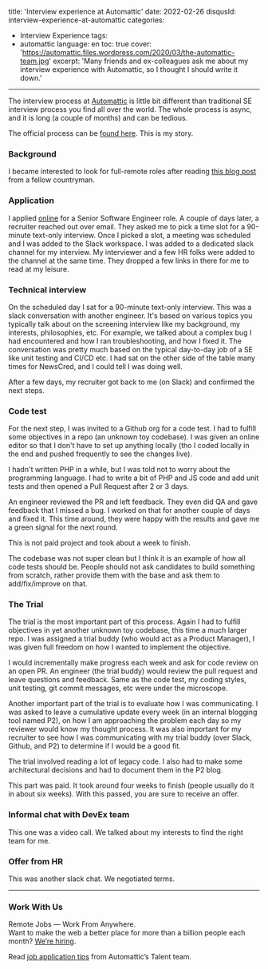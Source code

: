 title: 'Interview experience at Automattic'
date: 2022-02-26
disqusId: interview-experience-at-automattic
categories:
- Interview Experience
tags:
- automattic
language: en
toc: true
cover: 'https://automattic.files.wordpress.com/2020/03/the-automattic-team.jpg'
excerpt: 'Many friends and ex-colleagues ask me about my interview experience with Automattic, so I thought I should write it down.'
---

The interview process at [Automattic](https://automattic.com/about/) is little bit different than traditional SE interview process you find all over the world.
The whole process is async, and it is long (a couple of months) and can be tedious.

The official process can be [found here](https://automattic.com/work-with-us/how-we-hire-developers/). This is my story.

### Background
I became interested to look for full-remote roles after reading [this blog post](https://modasserbillah.ml/2020/09/07/going-remote/) from a fellow countryman.

### Application
I applied [online](https://automattic.com/work-with-us/) for a Senior Software Engineer role. A couple of days later, a recruiter reached out over email.
They asked me to pick a time slot for a 90-minute text-only interview. Once I picked a slot, a meeting was scheduled and I was added to the Slack workspace. I was added to a dedicated slack channel for my interview. My interviewer and a few HR folks were added to the channel at the same time. They dropped a few links in there for me to read at my leisure. 

### Technical interview
On the scheduled day I sat for a 90-minute text-only interview.
This was a slack conversation with another engineer.
It's based on various topics you typically talk about on the screening interview like my background, my interests, philosophies, etc.
For example, we talked about a complex bug I had encountered and how I ran troubleshooting, and how I fixed it.
The conversation was pretty much based on the typical day-to-day job of a SE like unit testing and CI/CD etc.
I had sat on the other side of the table many times for NewsCred, and I could tell I was doing well.

After a few days, my recruiter got back to me (on Slack) and confirmed the next steps.

### Code test
For the next step, I was invited to a Github org for a code test.
I had to fulfill some objectives in a repo (an unknown toy codebase).
I was given an online editor so that I don't have to set up anything locally (tho I coded locally in the end and pushed frequently to see the changes live).

I hadn't written PHP in a while, but I was told not to worry about the programming language.
I had to write a bit of PHP and JS code and add unit tests and then opened a Pull Request after 2 or 3 days.

An engineer reviewed the PR and left feedback.
They even did QA and gave feedback that I missed a bug. I worked on that for another couple of days and fixed it.
This time around, they were happy with the results and gave me a green signal for the next round.

This is not paid project and took about a week to finish.

The codebase was not super clean but I think it is an example of how all code tests should be.
People should not ask candidates to build something from scratch, rather provide them with the base and ask them to add/fix/improve on that.

### The Trial
The trial is the most important part of this process.
Again I had to fulfill objectives in yet another unknown toy codebase, this time a much larger repo.
I was assigned a trial buddy (who would act as a Product Manager), I was given full freedom on how I wanted to implement the objective.

I would incrementally make progress each week and ask for code review on an open PR.
An engineer (the trial buddy) would review the pull request and leave questions and feedback.
Same as the code test, my coding styles, unit testing, git commit messages, etc were under the microscope.

Another important part of the trial is to evaluate how I was communicating.
I was asked to leave a cumulative update every week (in an internal blogging tool named P2), on how I am approaching the problem each day so my reviewer would know my thought process.
It was also important for my recruiter to see how I was communicating with my trial buddy (over Slack, Github, and P2) to determine if I would be a good fit.

The trial involved reading a lot of legacy code.
I also had to make some architectural decisions and had to document them in the P2 blog.

This part was paid. It took around four weeks to finish (people usually do it in about six weeks).
With this passed, you are sure to receive an offer.
  
### Informal chat with DevEx team
This one was a video call. We talked about my interests to find the right team for me.

  
### Offer from HR
This was another slack chat. We negotiated terms.


---
### Work With Us

Remote Jobs — Work From Anywhere.  
Want to make the web a better place for more than a billion people each month? [We’re hiring](https://automattic.com/work-with-us/).

Read [job application tips](https://automattic.com/application-tips) from Automattic’s Talent team.